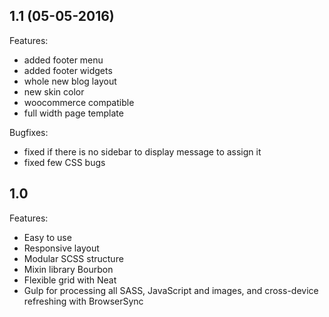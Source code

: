 ## 1.1 (05-05-2016)

Features: 
  - added footer menu
  - added footer widgets
  - whole new blog layout
  - new skin color
  - woocommerce compatible
  - full width page template

Bugfixes:
  - fixed if there is no sidebar to display message to assign it
  - fixed few CSS bugs
  
## 1.0

Features:
  - Easy to use
  - Responsive layout
  - Modular SCSS structure
  - Mixin library Bourbon
  - Flexible grid with Neat
  - Gulp for processing all SASS, JavaScript and images, and cross-device refreshing with BrowserSync